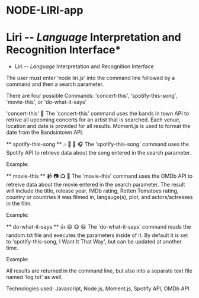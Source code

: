 # NODE-LIRI-app

# Liri -- _Language_ Interpretation and Recognition Interface*
* Liri -- _Language_ Interpretation and Recognition Interface

The user must enter 'node liri.js' into the command line followed by a command and then a search parameter.

There are four possible Commands: 'concert-this', 'spotify-this-song', 'movie-this', or 'do-what-it-says'

'concert-this' :musical_keyboard:
The 'concert-this' command uses the bands in town API to retrive all upcoming concerts for an artist that is searched. Each venue, location and date is provided for all results. Moment.js is used to format the date from the Bandsintown API.

** spotify-this-song ** :notes: :musical_keyboard: :musical_score: :headphones:
The 'spotify-this-song' command uses the Spotify API to retrieve data about the song entered in the search parameter.

Example: 



** movie-this ** :video_camera: :camera: :tv: :vhs:
The 'movie-this' command uses the OMDb API to retreive data about the movie entered in the search parameter. The result will include the title, release year, IMDb rating, Rotten Tomatoes rating, country or countries it was filmed in, langauge(s), plot, and actors/actresses in the film.

Example:



** do-what-it-says ** :+1: :smile: :yum: :laughing:
The 'do-what-it-says' command reads the random.txt file and executes the parameters inside of it. By default it is set to 'spotify-this-song, I Want It That Way', but can be updated at another time. 

Example:



All results are returned in the command line, but also into a separate text file named 'log.txt' as well.

Technologies used: Javascript, Node.js, Moment.js, Spotify API, OMDb API

